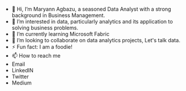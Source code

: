 - 👋 Hi, I’m Maryann Agbazu, a seasoned Data Analyst with a strong background in Business Management.
- 👀 I’m interested in  data, particularly analytics and its application to solving business problems.
- 🌱 I’m currently learning Microsoft Fabric
- 💞️ I’m looking to collaborate on data analytics projects, Let's talk data.
- ⚡ Fun fact: I am a foodie!
- 📫 How to reach me
- Email
- LinkedIN
- Twitter
- Medium

<!---
MaryannAgbazu/MaryannAgbazu is a ✨ special ✨ repository because its `README.md` (this file) appears on your GitHub profile.
You can click the Preview link to take a look at your changes.
--->
